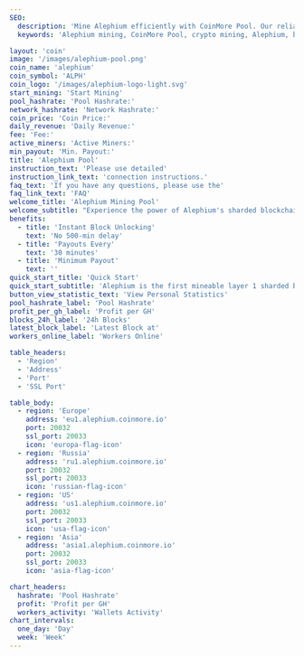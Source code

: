 ```yaml
---
SEO:
  description: 'Mine Alephium efficiently with CoinMore Pool. Our reliable mining pool offers high profitability, stability, and security for Alephium miners.'
  keywords: 'Alephium mining, CoinMore Pool, crypto mining, Alephium, blockchain, cryptocurrency mining, secure mining, profitable mining, mining pool, mining software, mining hardware'

layout: 'coin'
image: '/images/alephium-pool.png'
coin_name: 'alephium'
coin_symbol: 'ALPH'
coin_logo: '/images/alephium-logo-light.svg'
start_mining: 'Start Mining'
pool_hashrate: 'Pool Hashrate:'
network_hashrate: 'Network Hashrate:'
coin_price: 'Coin Price:'
daily_revenue: 'Daily Revenue:'
fee: 'Fee:'
active_miners: 'Active Miners:'
min_payout: 'Min. Payout:'
title: 'Alephium Pool'
instruction_text: 'Please use detailed'
instruction_link_text: 'connection instructions.'
faq_text: 'If you have any questions, please use the'
faq_link_text: 'FAQ'
welcome_title: 'Alephium Mining Pool'
welcome_subtitle: "Experience the power of Alephium's sharded blockchain technology with CoinMore.io. Benefit from high performance, enhanced security, and energy efficiency. Join us and start mining Alephium today for maximum profitability."
benefits:
  - title: 'Instant Block Unlocking'
    text: 'No 500-min delay'
  - title: 'Payouts Every'
    text: '30 minutes'
  - title: 'Minimum Payout'
    text: ''
quick_start_title: 'Quick Start'
quick_start_subtitle: 'Alephium is the first mineable layer 1 sharded blockchain, enhancing Bitcoin core technologies, Proof of Work, and UTXO. It offers a secure, high-performance DeFi & dApps platform with improved energy efficiency.'
button_view_statistic_text: 'View Personal Statistics'
pool_hashrate_label: 'Pool Hashrate'
profit_per_gh_label: 'Profit per GH'
blocks_24h_label: '24h Blocks'
latest_block_label: 'Latest Block at'
workers_online_label: 'Workers Online'

table_headers:
  - 'Region'
  - 'Address'
  - 'Port'
  - 'SSL Port'

table_body:
  - region: 'Europe'
    address: 'eu1.alephium.coinmore.io'
    port: 20032
    ssl_port: 20033
    icon: 'europa-flag-icon'
  - region: 'Russia'
    address: 'ru1.alephium.coinmore.io'
    port: 20032
    ssl_port: 20033
    icon: 'russian-flag-icon'
  - region: 'US'
    address: 'us1.alephium.coinmore.io'
    port: 20032
    ssl_port: 20033
    icon: 'usa-flag-icon'
  - region: 'Asia'
    address: 'asia1.alephium.coinmore.io'
    port: 20032
    ssl_port: 20033
    icon: 'asia-flag-icon'

chart_headers:
  hashrate: 'Pool Hashrate'
  profit: 'Profit per GH'
  workers_activity: 'Wallets Activity'
chart_intervals:
  one_day: 'Day'
  week: 'Week'
---
```

